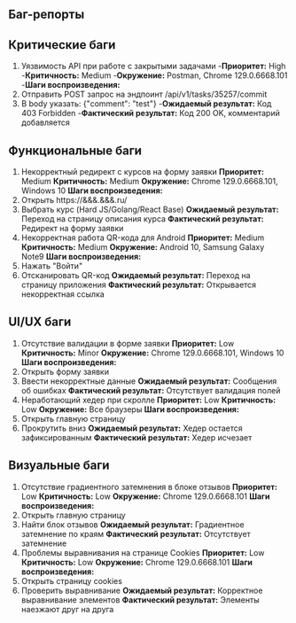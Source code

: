 ## Баг-репорты

## Критические баги

1. Уязвимость API при работе с закрытыми задачами
-**Приоритет:** High
-**Критичность:** Medium
-**Окружение:** Postman, Chrome 129.0.6668.101
-**Шаги воспроизведения:**
2. Отправить POST запрос на эндпоинт /api/v1/tasks/35257/commit
3. В body указать: {"comment": "test"}
-**Ожидаемый результат:** Код 403 Forbidden
-**Фактический результат:** Код 200 OK, комментарий добавляется

## Функциональные баги

1. Некорректный редирект с курсов на форму заявки
**Приоритет:** Medium
**Критичность:** Medium
**Окружение:** Chrome 129.0.6668.101, Windows 10
**Шаги воспроизведения:**
2. Открыть https://&&&.&&&.ru/
3. Выбрать курс (Hard JS/Golang/React Base)
**Ожидаемый результат:** Переход на страницу описания курса
**Фактический результат:** Редирект на форму заявки
4. Некорректная работа QR-кода для Android
**Приоритет:** Medium
**Критичность:** Medium
**Окружение:** Android 10, Samsung Galaxy Note9
**Шаги воспроизведения:**
5. Нажать "Войти"
6. Отсканировать QR-код
**Ожидаемый результат:** Переход на страницу приложения
**Фактический результат:** Открывается некорректная ссылка

## UI/UX баги

1. Отсутствие валидации в форме заявки
**Приоритет:** Low
**Критичность:** Minor
**Окружение:** Chrome 129.0.6668.101, Windows 10
**Шаги воспроизведения:**
2. Открыть форму заявки
3. Ввести некорректные данные
**Ожидаемый результат:** Сообщения об ошибках
**Фактический результат:** Отсутствует валидация полей
4. Неработающий хедер при скролле
**Приоритет:** Low
**Критичность:** Low
**Окружение:** Все браузеры
**Шаги воспроизведения:**
5. Открыть главную страницу
6. Прокрутить вниз
**Ожидаемый результат:** Хедер остается зафиксированным
**Фактический результат:** Хедер исчезает

## Визуальные баги

1. Отсутствие градиентного затемнения в блоке отзывов
**Приоритет:** Low
**Критичность:** Low
**Окружение:** Chrome 129.0.6668.101
**Шаги воспроизведения:**
2. Открыть главную страницу
3. Найти блок отзывов
**Ожидаемый результат:** Градиентное затемнение по краям
**Фактический результат:** Отсутствует затемнение
4. Проблемы выравнивания на странице Cookies
**Приоритет:** Low
**Критичность:** Low
**Окружение:** Chrome 129.0.6668.101
**Шаги воспроизведения:**
5. Открыть страницу cookies
6. Проверить выравнивание
**Ожидаемый результат:** Корректное выравнивание элементов
**Фактический результат:** Элементы наезжают друг на друга
